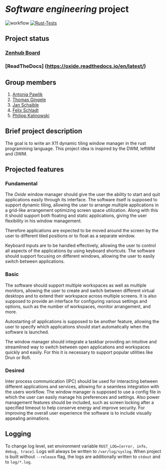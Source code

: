 # *Software engineering* project


![workflow](https://github.com/DHBW-FN/OxideWM/actions/workflows/rust.yml/badge.svg)
[![Rust-Tests](https://github.com/DHBW-FN/OxideWM/actions/workflows/rust_test.yml/badge.svg)](https://github.com/DHBW-FN/OxideWM/actions/workflows/rust_test.yml)
<!--![release](/github/v/release/DHBW-FN/OxideWM?display_name=tag) -->

## Project status

### [Zenhub Board](https://app.zenhub.com/workspaces/oxidewm-635665ffcecdb867786ebd04/board)
### [ReadTheDocs] (https://oxide.readthedocs.io/en/latest/)

## Group members
1. [Antonia Pawlik](https://github.com/gungula)
2. [Thomas Gingele](https://github.com/B1TC0R3)
3. [Jan Schaible](https://github.com/janschaible)
4. [Felix Schladt](https://github.com/FelixSchladt)
5. [Philipp Kalinowski](https://github.com/Philipp6802)

## Brief project description

The goal is to write an X11 dynamic tiling window manager in the rust programming language.
This project idea is inspired by the DWM, leftWM and i3WM. 

## Projected features

### Fundamental

The *Oxide* window manager should give the user the ability to start and quit applications easily through its interface. The software itself is supposed to support dynamic tiling, allowing the user to arrange multiple applications in a grid-like arrangement optimizing screen space utilization. Along with this it should support both floating and static applications, giving the user flexibility in his window management.

Therefore applications are expected to be moved around the screen by the user to different tiled positions or to float as a separate window.

Keyboard inputs are to be handled effectively, allowing the user to control all aspects of the applications by using keyboard shortcuts. The software should support focusing on different windows, allowing the user to easily switch between applications.

### Basic

The software should support multiple workspaces as well as multiple monitors, allowing the user to create and switch between different virtual desktops and to extend their workspace across multiple screens. It is also supposed to provide an interface for configuring various settings and options, such as the number of workspaces, monitor arrangement, and more. 

Autostarting of applications is supposed to be another feature, allowing the user to specify which applications should start automatically when the software is launched. 

The window manager should integrate a taskbar providing an intuitive and streamlined way to switch between open applications and workspaces quickly and easily. For this it is necessary to support popular utilities like Drun or Rofi.

### Desired

Inter process communication (IPC) should be used for interacting between different applications and services, allowing for a seamless integration with the users workflow.
The window manager is supposed to use a config file in which the user can easily manage his preferences and settings. Also power management features should be included, such as screen locking after a specified timeout to help conserve energy and improve security. 
For improving the overall user experience the software is to include visually appealing animations.

## Logging

To change log level, set environment variable `RUST_LOG=[error, info, debug, trace]`.
Logs will always be written to `/var/log/syslog`.
When project is built without `--release` flag, the logs are additionally written to `stdout` and to `log/*.log`.
